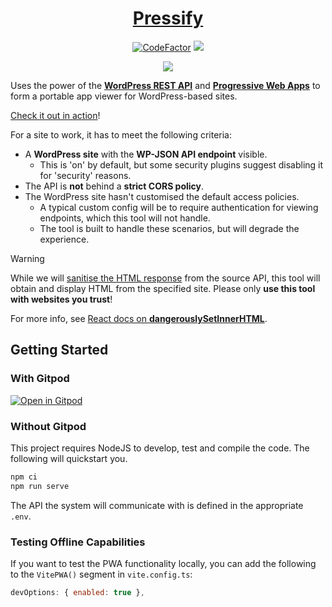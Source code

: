 <h1 align="center"><a href="https://pressify.app">Pressify</a></h1>
<p align="center">
  <a href="https://www.codefactor.io/repository/github/soup-bowl/pressify"><img src="https://www.codefactor.io/repository/github/soup-bowl/pressify/badge" alt="CodeFactor" /></a>
  <a href="https://gitpod.io/#https://github.com/soup-bowl/pressify"><img src="https://img.shields.io/badge/open%20in-Gitpod-orange?logo=gitpod&logoColor=white" /></a>
</p>

<p align="center">
  <img src="https://f.subo.dev/i/pressify2-app-image.webp" />
</p>

Uses the power of the **[WordPress REST API][wapi]** and **[Progressive Web Apps][pwa]** to form a portable app viewer for WordPress-based sites.

[Check it out in action][live]!

For a site to work, it has to meet the following criteria:

-   A **WordPress site** with the **WP-JSON API endpoint** visible.
    -   This is 'on' by default, but some security plugins suggest disabling it for 'security' reasons.
-   The API is **not** behind a **strict CORS policy**.
-   The WordPress site hasn't customised the default access policies.
    -   A typical custom config will be to require authentication for viewing endpoints, which this tool will not handle.
    -   The tool is built to handle these scenarios, but will degrade the experience.

> [!WARNING]  
> While we will [sanitise the HTML response](https://www.npmjs.com/package/dompurify) from the source API, this tool will obtain and display HTML from the specified site. Please only **use this tool with websites you trust**!
>
> For more info, see [React docs on **dangerouslySetInnerHTML**](https://reactjs.org/docs/dom-elements.html#dangerouslysetinnerhtml).

## Getting Started

### With Gitpod

[![Open in Gitpod](https://gitpod.io/button/open-in-gitpod.svg)](https://gitpod.io/#https://github.com/soup-bowl/pressify)

### Without Gitpod

This project requires NodeJS to develop, test and compile the code. The following will quickstart you.

```bash
npm ci
npm run serve
```

The API the system will communicate with is defined in the appropriate `.env`.

### Testing Offline Capabilities

If you want to test the PWA functionality locally, you can add the following to the `VitePWA()` segment in `vite.config.ts`:

```js
devOptions: { enabled: true },
```

[live]: https://pressify.app
[wapi]: https://developer.wordpress.org/rest-api/
[wapj]: https://github.com/WP-API/node-wpapi
[pwa]: https://web.dev/progressive-web-apps/
